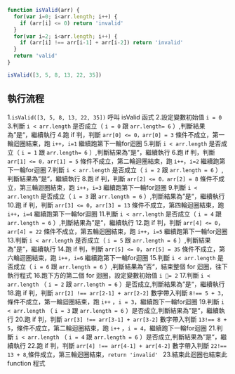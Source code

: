``` js
function isValid(arr) {
  for(var i=0; i<arr.length; i++) {
    if (arr[i] <= 0) return 'invalid'
  }
  for(var i=2; i<arr.length; i++) {
    if (arr[i] !== arr[i-1] + arr[i-2]) return 'invalid'
  }
  return 'valid'
}

isValid([3, 5, 8, 13, 22, 35])
```

## 執行流程
1.`isValid([3, 5, 8, 13, 22, 35])` 呼叫 isValid 函式
2.設定變數初始值 `i = 0`
3.判斷 `i < arr.length` 是否成立（ `i = 0` 跟 `arr.length= 6` ）,判斷結果為”是“，繼續執行
4.跑 if 判，判斷 `arr[0] <= 0，arr[0] = 3` 條件不成立，第一輪迴圈結束，跑 `i++`，`i=1` 繼續跑第下一輪for迴圈
5.判斷 `i < arr.length` 是否成立（ `i = 1` 跟 `arr.length= 6` ）,判斷結果為”是“，繼續執行
6.跑 if 判，判斷 `arr[1] <= 0，arr[1] = 5` 條件不成立，第二輪迴圈結束，跑 `i++`，`i=2` 繼續跑第下一輪for迴圈
7.判斷 `i < arr.length` 是否成立（ `i = 2` 跟 `arr.length = 6` ）,判斷結果為”是“，繼續執行
8.跑 if 判，判斷 `arr[2] <= 0，arr[2] = 8` 條件不成立，第三輪迴圈結束，跑 `i++`，`i=3` 繼續跑第下一輪for迴圈
9.判斷 `i < arr.length` 是否成立（ `i = 3` 跟 `arr.length = 6` ）,判斷結果為”是“，繼續執行
10.跑 if 判，判斷 `arr[3] <= 0`，`arr[3] = 13` 條件不成立，第四輪迴圈結束，跑 `i++`，`i=4` 繼續跑第下一輪for迴圈
11.判斷 `i < arr.length` 是否成立（ `i = 4` 跟 `arr.length = 6` ）,判斷結果為”是“，繼續執行
12.跑 if 判，判斷 `arr[4] <= 0`，`arr[4] = 22` 條件不成立，第五輪迴圈結束，跑 `i++`，`i=5` 繼續跑第下一輪for迴圈
13.判斷 `i < arr.length` 是否成立（ `i = 5` 跟 `arr.length = 6` ）,判斷結果為”是“，繼續執行
14.跑 if 判，判斷 `arr[5] <= 0`，`arr[5] = 35` 條件不成立，第六輪迴圈結束，跑 `i++`，`i=6` 繼續跑第下一輪for迴圈
15.判斷 `i < arr.length` 是否成立（ `i = 6` 跟 `arr.length = 6` ）,判斷結果為”否“，結束整個 for 迴圈，往下執行程式
16.跑下方的第二個 for 迴圈，設定變數初始值 `i = 2` 
17.判斷 `i < arr.length` （ `i = 2` 跟 `arr.length = 6` ）是否成立,判斷結果為”是“，繼續執行
18.跑 if 判，判斷 `arr[2] !== arr[2-1] + arr[2-2]` 數字帶入判斷 `8!== 5 + 3`，條件不成立，第一輪迴圈結束，跑 `i++` ，`i = 3`，繼續跑下一輪for迴圈
19.判斷 `i < arr.length` （ `i = 3` 跟 `arr.length = 6` ）是否成立,判斷結果為”是“，繼續執行
20.跑 if 判，判斷 `arr[3] !== arr[3-1] + arr[3-2]` 數字帶入判斷 `13!== 8 + 5`，條件不成立，第二輪迴圈結束，跑 `i++` ，`i = 4`，繼續跑下一輪for迴圈
21.判斷 `i < arr.length` （ `i = 4` 跟 `arr.length = 6` ）是否成立,判斷結果為”是“，繼續執行
22.跑 if 判，判斷 `arr[4] !== arr[4-1] + arr[4-2]` 數字帶入判斷 `22!== 13 + 8`,條件成立，第三輪迴圈結束，`return 'invalid' `
23.結束此迴圈也結束此 function 程式